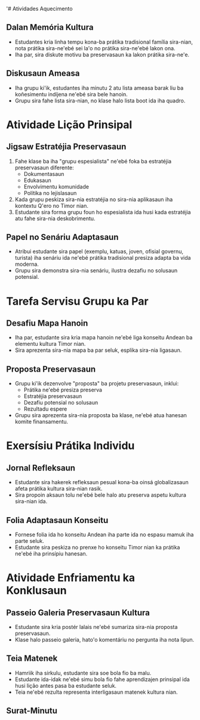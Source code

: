 '# Atividades Aquecimento

## Dalan Memória Kultura
- Estudantes kria linha tempu kona-ba prátika tradisional família sira-nian, nota prátika sira-ne'ebé sei la'o no prátika sira-ne'ebé lakon ona.
- Iha par, sira diskute motivu ba preservasaun ka lakon prátika sira-ne'e.

## Diskusaun Ameasa
- Iha grupu ki'ik, estudantes iha minutu 2 atu lista ameasa barak liu ba koñesimentu indíjena ne'ebé sira bele hanoin.
- Grupu sira fahe lista sira-nian, no klase halo lista boot ida iha quadro.

# Atividade Lição Prinsipal

## Jigsaw Estratéjia Preservasaun
1. Fahe klase ba iha "grupu espesialista" ne'ebé foka ba estratéjia preservasaun diferente:
   - Dokumentasaun
   - Edukasaun
   - Envolvimentu komunidade
   - Polítika no lejislasaun
2. Kada grupu peskiza sira-nia estratéjia no sira-nia aplikasaun iha kontextu Q'ero no Timor nian.
3. Estudante sira forma grupu foun ho espesialista ida husi kada estratéjia atu fahe sira-nia deskobrimentu.

## Papel no Senáriu Adaptasaun
- Atribui estudante sira papel (exemplu, katuas, joven, ofisial governu, turista) iha senáriu ida ne'ebé prátika tradisional presiza adapta ba vida moderna.
- Grupu sira demonstra sira-nia senáriu, ilustra dezafiu no solusaun potensial.

# Tarefa Servisu Grupu ka Par

## Desafiu Mapa Hanoin
- Iha par, estudante sira kria mapa hanoin ne'ebé liga konseitu Andean ba elementu kultura Timor nian.
- Sira aprezenta sira-nia mapa ba par seluk, esplika sira-nia ligasaun.

## Proposta Preservasaun
- Grupu ki'ik dezenvolve "proposta" ba projetu preservasaun, inklui:
  - Prátika ne'ebé presiza preserva
  - Estratéjia preservasaun
  - Dezafiu potensial no solusaun
  - Rezultadu espere
- Grupu sira aprezenta sira-nia proposta ba klase, ne'ebé atua hanesan komite finansamentu.

# Exersísiu Prátika Individu

## Jornal Refleksaun
- Estudante sira hakerek refleksaun pesual kona-ba oinsá globalizasaun afeta prátika kultura sira-nian rasik.
- Sira propoin aksaun tolu ne'ebé bele halo atu preserva aspetu kultura sira-nian ida.

## Folia Adaptasaun Konseitu
- Fornese folia ida ho konseitu Andean iha parte ida no espasu mamuk iha parte seluk.
- Estudante sira peskiza no prenxe ho konseitu Timor nian ka prátika ne'ebé iha prinsípiu hanesan.

# Atividade Enfriamentu ka Konklusaun

## Passeio Galeria Preservasaun Kultura
- Estudante sira kria postér lalais ne'ebé sumariza sira-nia proposta preservasaun.
- Klase halo passeio galeria, hato'o komentáriu no pergunta iha nota lipun.

## Teia Matenek
- Hamriik iha sirkulu, estudante sira soe bola fio ba malu.
- Estudante ida-idak ne'ebé simu bola fio fahe aprendizajen prinsipal ida husi lição antes pasa ba estudante seluk.
- Teia ne'ebé rezulta representa interligasaun matenek kultura nian.

## Surat-Minutu